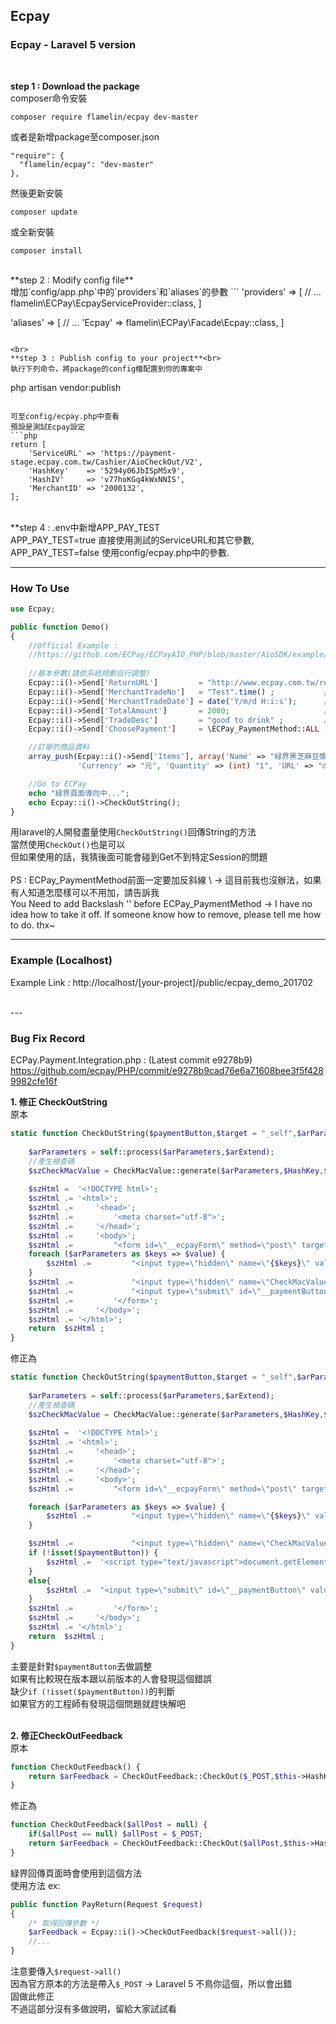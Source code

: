 ## Ecpay
### Ecpay - Laravel 5 version
<br>

**step 1 : Download the package**<br>
composer命令安裝
```
composer require flamelin/ecpay dev-master
```
或者是新增package至composer.json
```
"require": {
  "flamelin/ecpay": "dev-master"
},
```
然後更新安裝
```
composer update
```
或全新安裝
```
composer install
```

<br>
**step 2 : Modify config file**<br>
增加`config/app.php`中的`providers`和`aliases`的參數
```
'providers' => [
  // ...
  flamelin\ECPay\EcpayServiceProvider::class,
]

'aliases' => [
  // ...
  'Ecpay' => flamelin\ECPay\Facade\Ecpay::class,
]
```

<br>
**step 3 : Publish config to your project**<br>
執行下列命令，將package的config檔配置到你的專案中
```
php artisan vendor:publish
```

可至config/ecpay.php中查看
預設是測試Ecpay設定
```php
return [
    'ServiceURL' => 'https://payment-stage.ecpay.com.tw/Cashier/AioCheckOut/V2',
    'HashKey'    => '5294y06JbISpM5x9',
    'HashIV'     => 'v77hoKGq4kWxNNIS',
    'MerchantID' => '2000132',
];
```
<br>
**step 4 : .env中新增APP_PAY_TEST<br>
APP_PAY_TEST=true 直接使用測試的ServiceURL和其它參數,
APP_PAY_TEST=false 使用config/ecpay.php中的參數.

---

### How To Use 
```php
use Ecpay;
```
```php
public function Demo()
{
    //Official Example : 
    //https://github.com/ECPay/ECPayAIO_PHP/blob/master/AioSDK/example/sample_Credit_CreateOrder.php
    
    //基本參數(請依系統規劃自行調整)
    Ecpay::i()->Send['ReturnURL']         = "http://www.ecpay.com.tw/receive.php" ;
    Ecpay::i()->Send['MerchantTradeNo']   = "Test".time() ;           //訂單編號
    Ecpay::i()->Send['MerchantTradeDate'] = date('Y/m/d H:i:s');      //交易時間
    Ecpay::i()->Send['TotalAmount']       = 2000;                     //交易金額
    Ecpay::i()->Send['TradeDesc']         = "good to drink" ;         //交易描述
    Ecpay::i()->Send['ChoosePayment']     = \ECPay_PaymentMethod::ALL ;     //付款方式

    //訂單的商品資料
    array_push(Ecpay::i()->Send['Items'], array('Name' => "緑界黑芝麻豆漿", 'Price' => (int)"2000",
               'Currency' => "元", 'Quantity' => (int) "1", 'URL' => "dedwed"));

    //Go to ECPay
    echo "緑界頁面導向中...";
    echo Ecpay::i()->CheckOutString();
}
```
用laravel的人開發盡量使用`CheckOutString()`回傳String的方法<br>
當然使用`CheckOut()`也是可以<br>
但如果使用的話，我猜後面可能會碰到Get不到特定Session的問題<br>
<br>
PS : ECPay_PaymentMethod前面一定要加反斜線 \ → 這目前我也沒辦法，如果有人知道怎麼樣可以不用加，請告訴我 <br>
You Need to add Backslash '\' before ECPay_PaymentMethod → I have no idea how to take it off. If someone know how to remove, please tell me how to do. thx~

---

### Example (Localhost)
Example Link : 
http://localhost/[your-project]/public/ecpay_demo_201702

<br>
---

### Bug Fix Record
ECPay.Payment.Integration.php : (Latest commit e9278b9)<br>
https://github.com/ecpay/PHP/commit/e9278b9cad76e6a71608bee3f5f4289982cfe16f

**1. 修正 CheckOutString**<br>
原本
```php
static function CheckOutString($paymentButton,$target = "_self",$arParameters = array(),$arExtend = array(),$HashKey='',$HashIV='',$ServiceURL=''){
    
    $arParameters = self::process($arParameters,$arExtend);
    //產生檢查碼
    $szCheckMacValue = CheckMacValue::generate($arParameters,$HashKey,$HashIV,$arParameters['EncryptType']);
    
    $szHtml =  '<!DOCTYPE html>';
    $szHtml .= '<html>';
    $szHtml .=     '<head>';
    $szHtml .=         '<meta charset="utf-8">';
    $szHtml .=     '</head>';
    $szHtml .=     '<body>';
    $szHtml .=         "<form id=\"__ecpayForm\" method=\"post\" target=\"{$target}\" action=\"{$ServiceURL}\">";
    foreach ($arParameters as $keys => $value) {
        $szHtml .=         "<input type=\"hidden\" name=\"{$keys}\" value='{$value}' />";
    }
    $szHtml .=             "<input type=\"hidden\" name=\"CheckMacValue\" value=\"{$szCheckMacValue}\" />";
    $szHtml .=             "<input type=\"submit\" id=\"__paymentButton\" value=\"{$paymentButton}\" />";
    $szHtml .=         '</form>';
    $szHtml .=     '</body>';
    $szHtml .= '</html>';
    return  $szHtml ;
}
```
修正為
```php
static function CheckOutString($paymentButton,$target = "_self",$arParameters = array(),$arExtend = array(),$HashKey='',$HashIV='',$ServiceURL=''){
    
    $arParameters = self::process($arParameters,$arExtend);
    //產生檢查碼
    $szCheckMacValue = CheckMacValue::generate($arParameters,$HashKey,$HashIV,$arParameters['EncryptType']);
    
    $szHtml =  '<!DOCTYPE html>';
    $szHtml .= '<html>';
    $szHtml .=     '<head>';
    $szHtml .=         '<meta charset="utf-8">';
    $szHtml .=     '</head>';
    $szHtml .=     '<body>';
    $szHtml .=         "<form id=\"__ecpayForm\" method=\"post\" target=\"{$target}\" action=\"{$ServiceURL}\">";

    foreach ($arParameters as $keys => $value) {
        $szHtml .=         "<input type=\"hidden\" name=\"{$keys}\" value='{$value}' />";
    }

    $szHtml .=             "<input type=\"hidden\" name=\"CheckMacValue\" value=\"{$szCheckMacValue}\" />";
    if (!isset($paymentButton)) {
        $szHtml .=  '<script type="text/javascript">document.getElementById("__ecpayForm").submit();</script>';
    }
    else{
        $szHtml .=  "<input type=\"submit\" id=\"__paymentButton\" value=\"{$paymentButton}\" />";
    }
    $szHtml .=         '</form>';
    $szHtml .=     '</body>';
    $szHtml .= '</html>';
    return  $szHtml ;
}
```
主要是針對`$paymentButton`去做調整<br>
如果有比較現在版本跟以前版本的人會發現這個錯誤<br>
缺少`if (!isset($paymentButton))`的判斷<br>
如果官方的工程師有發現這個問題就趕快解吧<br>
<br>

**2. 修正CheckOutFeedback**<br>
原本
```php
function CheckOutFeedback() {
    return $arFeedback = CheckOutFeedback::CheckOut($_POST,$this->HashKey,$this->HashIV,0);   
}
```
修正為
```php
function CheckOutFeedback($allPost = null) {
    if($allPost == null) $allPost = $_POST;
    return $arFeedback = CheckOutFeedback::CheckOut($allPost,$this->HashKey,$this->HashIV,0);   
}
```
緑界回傳頁面時會使用到這個方法<br>
使用方法 ex: 
```php
public function PayReturn(Request $request)
{
    /* 取得回傳參數 */
    $arFeedback = Ecpay::i()->CheckOutFeedback($request->all());
    //...
}
```
注意要傳入`$request->all()`<br>
因為官方原本的方法是帶入`$_POST` → Laravel 5 不鳥你這個，所以會出錯<br>
固做此修正<br>
不過這部分沒有多做說明，留給大家試試看<br>
<br>
